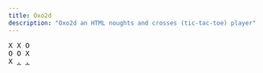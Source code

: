 ```yaml
---
title: Oxo2d 
description: "Oxo2d an HTML noughts and crosses (tic-tac-toe) player"
---
```


<pre class="oxo2d">
X X O
O O X
X <a href="../ar/">.</a> <a href="../as/">.</a>
</pre>
